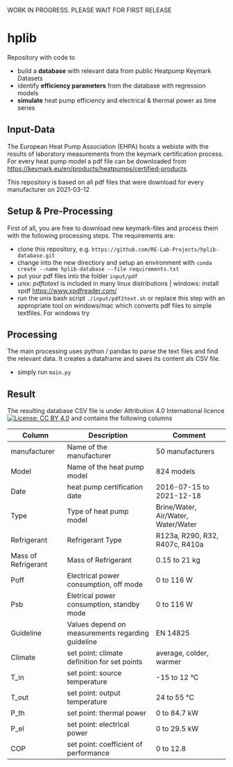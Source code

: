 WORK IN PROGRESS. PLEASE WAIT FOR FIRST RELEASE

# hplib
Repository with code to 
- build a **database** with relevant data from public Heatpump Keymark Datasets
- identify **efficiency parameters** from the database with regression models  
- **simulate** heat pump efficiency and electrical & thermal power as time series

## Input-Data
The European Heat Pump Association (EHPA) hosts a webiste with the results of laboratory measurements from the keymark certification process. For every heat pump model a pdf file can be downloaded from https://keymark.eu/en/products/heatpumps/certified-products.

This repository is based on all pdf files that were download for every manufacturer on 2021-03-12

## Setup & Pre-Processing
First of all, you are free to download new keymark-files and process them with the following processing steps. The requirements are:
- clone this repository, e.g. `https://github.com/RE-Lab-Projects/hplib-database.git`
- change into the new directiory and setup an environment with `conda create --name hplib-database --file requirements.txt`
- put your pdf files into the folder `input/pdf`
- unix: *pdftotext* is included in many linux distributions | windows: install xpdf https://www.xpdfreader.com/
- run the unix bash script `./input/pdf2text.sh` or replace this step with an appropriate tool on windows/mac which converts pdf files to simple textfiles. For windows try 

## Processing
The main processing uses python / pandas to parse the text files and find the relevant data. It creates a dataframe and saves its content als CSV file.
- simply run `main.py`

## Result
The resulting database CSV file is under Attribution 4.0 International licence [![License: CC BY 4.0](https://img.shields.io/badge/License-CC%20BY%204.0-lightgrey.svg)](https://creativecommons.org/licenses/by/4.0/) and contains the following columns

| Column | Description | Comment |
| --- | --- | --- |
| manufacturer | Name of the manufacturer | 50 manufacturers |
| Model | Name of the heat pump model | 824 models |
| Date | heat pump certification date | 2016-07-15 to 2021-12-18 |
| Type | Type of heat pump model | Brine/Water, Air/Water, Water/Water |
| Refrigerant | Refrigerant Type | R123a, R290, R32, R407c, R410a |
| Mass of Refrigerant | Mass of Refrigerant | 0.15 to 21 kg |
| Poff | Electrical power consumption, off mode | 0 to 116 W |
| Psb | Eletrical power consumption, standby mode| 0 to 116 W |
| Guideline | Values depend on measurements regarding guideline | EN 14825 |
| Climate | set point: climate definition for set points | average, colder, warmer |
| T_in | set point: source temperature | -15 to 12 °C |
| T_out | set point: output temperature | 24 to 55 °C |
| P_th | set point: thermal power | 0 to 84.7 kW |
| P_el | set point: electrical power | 0 to 29.5 kW |
| COP | set point: coefficient of performance | 0 to 12.8 |
